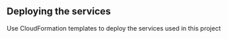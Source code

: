 ## Deploying the services ##

Use CloudFormation templates to deploy the services used in this project

